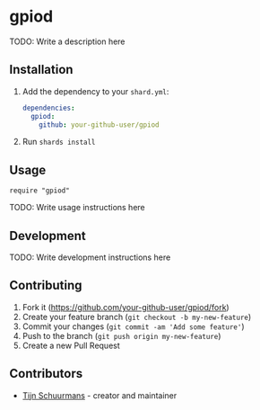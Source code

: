 # gpiod

TODO: Write a description here

## Installation

1. Add the dependency to your `shard.yml`:

   ```yaml
   dependencies:
     gpiod:
       github: your-github-user/gpiod
   ```

2. Run `shards install`

## Usage

```crystal
require "gpiod"
```

TODO: Write usage instructions here

## Development

TODO: Write development instructions here

## Contributing

1. Fork it (<https://github.com/your-github-user/gpiod/fork>)
2. Create your feature branch (`git checkout -b my-new-feature`)
3. Commit your changes (`git commit -am 'Add some feature'`)
4. Push to the branch (`git push origin my-new-feature`)
5. Create a new Pull Request

## Contributors

- [Tijn Schuurmans](https://github.com/your-github-user) - creator and maintainer
